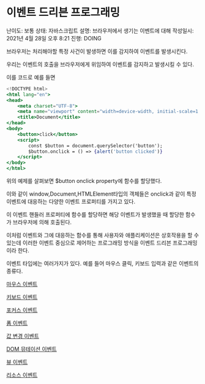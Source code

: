 # 이벤트 드리븐 프로그래밍

난이도: 보통
상태: 자바스크립트
설명: 브라우저에서 생기는 이벤트에 대해
작성일시: 2021년 4월 28일 오후 8:21
진행: DOING

브라우저는 처리해야할 특정 사건이 발생하면 이를 감지하여 이벤트를 발생시킨다.

우리는 이벤트의 호출을 브라우저에게 위임하여 이벤트를 감지하고 발생시킬 수 있다.

이를 코드로 예를 들면

```jsx
<!DOCTYPE html>
<html lang="en">
<head>
    <meta charset="UTF-8">
    <meta name="viewport" content="width=device-width, initial-scale=1.0">
    <title>Document</title>
</head>
<body>
    <button>click</button>
    <script>
        const $button = document.querySelector('button');
        $button.onclick = () => {alert('button clicked')}
    </script>
</body>
</html>
```

위의 예제를 살펴보면 $button onclick property에 함수를 할당했다.

이와 같이 window,Document,HTMLElement타입의 객체들은 onclick과 같이 특정 이벤트에 대응하는 다양한 이벤트 프로퍼티를 가지고 있다.

이 이벤트 핸들러 프로퍼티에 함수를 할당하면 해당 이벤트가 발생했을 때 할당한 함수가 브라우저에 의해 호출된다.

이처럼 이벤트와 그에 대응하는 함수를 통해 사용자와 애플리케이션은 상호작용을 할 수 있는데 이러한 이벤트 중심으로 제어하는 프로그래밍 방식을 이벤트 드리븐 프로그래밍이라 한다.

이벤트 타입에는 여러가지가 있다. 예를 들어 마우스 클릭, 키보드 입력과 같은 이벤트의 종류다.

[마우스 이벤트](https://www.notion.so/568ba1a686bc4fa28855e9461616f586)

[키보드 이벤트](https://www.notion.so/da35063fa81d4e989eca0d6eb9100f50)

[포커스 이벤트](https://www.notion.so/d4f9ef990fd0423790633d2b7a4ae178)

[폼 이벤트](https://www.notion.so/cfe57bf798d24ccfb6e17c2d8c62ef7f)

[값 변경 이벤트](https://www.notion.so/ce603335fe6d43aa84d6620404f30751)

[DOM 뮤테이션 이벤트](https://www.notion.so/98dc4976bafb4269b77eb969202a9cf5)

[뷰 이벤트](https://www.notion.so/a77d8f724aaa4ff1a707b96783357daf)

[리소스 이벤트](https://www.notion.so/d74f062817154623b234eea7a0d7f29a)
